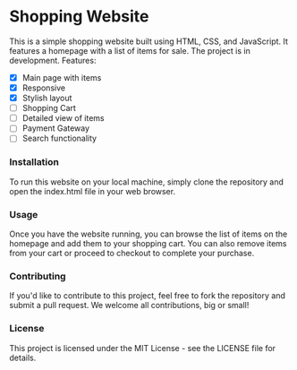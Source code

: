 # Shopping Website
This is a simple shopping website built using HTML, CSS, and JavaScript. It features a homepage with a list of items for sale.
The project is in development.
Features:
- [x] Main page with items
- [x] Responsive
- [x] Stylish layout 
- [ ]  Shopping Cart
- [ ]  Detailed view of items
- [ ]  Payment Gateway
- [ ]  Search functionality

### Installation
To run this website on your local machine, simply clone the repository and open the index.html file in your web browser.

### Usage
Once you have the website running, you can browse the list of items on the homepage and add them to your shopping cart. You can also remove items from your cart or proceed to checkout to complete your purchase.

### Contributing
If you'd like to contribute to this project, feel free to fork the repository and submit a pull request. We welcome all contributions, big or small!

### License
This project is licensed under the MIT License - see the LICENSE file for details.
